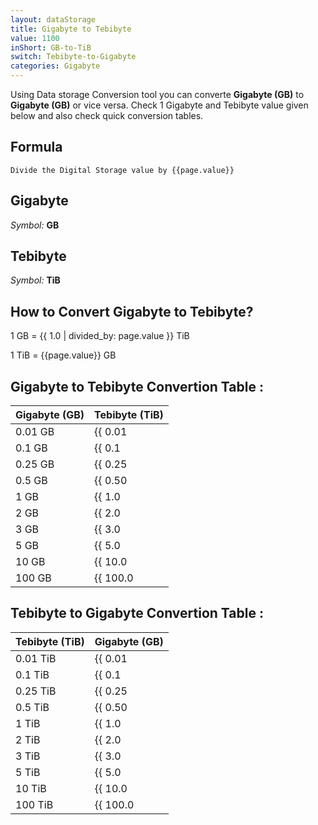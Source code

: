 ```yaml
---
layout: dataStorage
title: Gigabyte to Tebibyte
value: 1100
inShort: GB-to-TiB
switch: Tebibyte-to-Gigabyte
categories: Gigabyte
---
```


Using Data storage Conversion tool you can converte **Gigabyte (GB)** to **Gigabyte (GB)** or vice versa. Check 1 Gigabyte and Tebibyte value given below and also check quick conversion tables.

## Formula
`Divide the Digital Storage value by {{page.value}}`

## Gigabyte
*Symbol:* **GB**

## Tebibyte
*Symbol:* **TiB**

## How to Convert Gigabyte to Tebibyte?

1 GB = {{ 1.0 | divided_by: page.value }} TiB

1 TiB = {{page.value}} GB


## Gigabyte to Tebibyte Convertion Table :

| Gigabyte (GB) | Tebibyte (TiB) |
| ---- | ---- |
| 0.01 GB | {{ 0.01 | divided_by: page.value }} TiB |
| 0.1 GB | {{ 0.1 | divided_by: page.value }} TiB |
| 0.25 GB | {{ 0.25 | divided_by: page.value }} TiB |
| 0.5 GB | {{ 0.50 | divided_by: page.value }} TiB |
| 1 GB | {{ 1.0 | divided_by: page.value }} TiB |
| 2 GB | {{ 2.0 | divided_by: page.value }} TiB |
| 3 GB | {{ 3.0 | divided_by: page.value }} TiB |
| 5 GB | {{ 5.0 | divided_by: page.value }} TiB |
| 10 GB | {{ 10.0 | divided_by: page.value }} TiB |
| 100 GB | {{ 100.0 | divided_by: page.value }} TiB |

## Tebibyte to Gigabyte Convertion Table :

| Tebibyte (TiB) | Gigabyte (GB) |
| ---- | ---- |
| 0.01 TiB | {{ 0.01 | times: page.value }} GB |
| 0.1 TiB | {{ 0.1 | times: page.value }} GB |
| 0.25 TiB | {{ 0.25 | times: page.value }} GB |
| 0.5 TiB | {{ 0.50 | times: page.value }} GB |
| 1 TiB | {{ 1.0 | times: page.value }} GB |
| 2 TiB | {{ 2.0 | times: page.value }} GB |
| 3 TiB | {{ 3.0 | times: page.value }} GB |
| 5 TiB | {{ 5.0 | times: page.value }} GB |
| 10 TiB | {{ 10.0 | times: page.value }} GB |
| 100 TiB | {{ 100.0 | times: page.value }} GB |


<script>
document.getElementById('selectInput')[12].selected = true
document.getElementById('selectOutput')[17].selected = true
</script>
